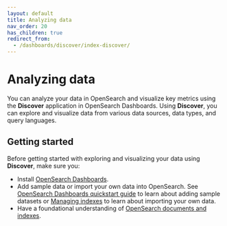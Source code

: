 ```yaml
---
layout: default
title: Analyzing data
nav_order: 20
has_children: true
redirect_from: 
  - /dashboards/discover/index-discover/
---
```


# Analyzing data

You can analyze your data in OpenSearch and visualize key metrics using the **Discover** application in OpenSearch Dashboards. Using **Discover**, you can explore and visualize data from various data sources, data types, and query languages.

## Getting started

Before getting started with exploring and visualizing your data using **Discover**, make sure you:

- Install [OpenSearch Dashboards](https://opensearch.org/downloads.html).
- Add sample data or import your own data into OpenSearch. See [OpenSearch Dashboards quickstart guide]({{site.url}}{{site.baseurl}}/dashboards/quickstart/) to learn about adding sample datasets or [Managing indexes]({{site.url}}{{site.baseurl}}/im-plugin/index/) to learn about importing your own data.
- Have a foundational understanding of [OpenSearch documents and indexes]({{site.url}}{{site.baseurl}}/im-plugin/index/).
